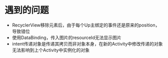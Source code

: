 # 遇到的问题

* RecyclerView移除元素后，由于每个Up主绑定的事件还是原来的position，导致错位
* 使用DataBinding，传入图片的resourceId无法显示图片
* intent传递对象是传递其拷贝而非对象本身，在新的Activity中修改传递的对象无法影响到上个Activity中实例化的对象